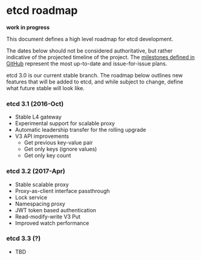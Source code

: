 #  etcd roadmap

**work in progress**

This document defines a high level roadmap for etcd development.

The dates below should not be considered authoritative, but rather indicative of the projected timeline of the project. The [milestones defined in GitHub](https://github.com/coreos/etcd/milestones) represent the most up-to-date and issue-for-issue plans.

etcd 3.0 is our current stable branch. The roadmap below outlines new features that will be added to etcd, and while subject to change, define what future stable will look like.

### etcd 3.1 (2016-Oct)
- Stable L4 gateway
- Experimental support for scalable proxy
- Automatic leadership transfer for the rolling upgrade
- V3 API improvements
  - Get previous key-value pair
  - Get only keys (ignore values)
  - Get only key count

### etcd 3.2 (2017-Apr)
- Stable scalable proxy
- Proxy-as-client interface passthrough
- Lock service
- Namespacing proxy
- JWT token based authentication
- Read-modify-write V3 Put
- Improved watch performance

### etcd 3.3 (?)
- TBD

